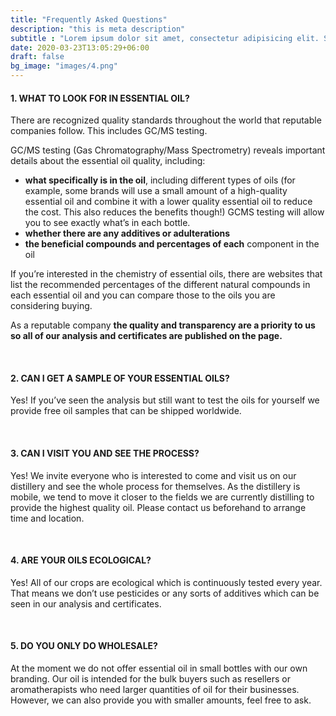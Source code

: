 ```yaml
---
title: "Frequently Asked Questions"
description: "this is meta description"
subtitle : "Lorem ipsum dolor sit amet, consectetur adipisicing elit. Sequi, repudiandae."
date: 2020-03-23T13:05:29+06:00
draft: false
bg_image: "images/4.png"
---
```


#### 1. WHAT TO LOOK FOR IN ESSENTIAL OIL?

There are recognized quality standards throughout the world that reputable companies follow. This
includes GC/MS testing.

GC/MS testing (Gas Chromatography/Mass Spectrometry) reveals important details about the
essential oil quality, including:

  *  __what specifically is in the oil__, including different types of oils (for example, some brands will
    use a small amount of a high-quality essential oil and combine it with a lower quality essential
    oil to reduce the cost. This also reduces the benefits though!) GCMS testing will allow you to
    see exactly what’s in each bottle.
  *  __whether there are any additives or adulterations__
  *  __the beneficial compounds and percentages of each__ component in the oil

If you’re interested in the chemistry of essential oils, there are websites that list the recommended
percentages of the different natural compounds in each essential oil and you can compare those to
the oils you are considering buying.

As a reputable company **the quality and transparency are a priority to us so all of our analysis and certificates are published on the page.**

&nbsp;
#### 2. CAN I GET A SAMPLE OF YOUR ESSENTIAL OILS?

Yes! If you’ve seen the analysis but still want to test the oils for yourself we provide free oil
samples that can be shipped worldwide.

&nbsp;
#### 3. CAN I VISIT YOU AND SEE THE PROCESS?

Yes! We invite everyone who is interested to come and visit us on our distillery and see the
whole process for themselves. As the distillery is mobile, we tend to move it closer to the
fields we are currently distilling to provide the highest quality oil. Please contact us
beforehand to arrange time and location.

&nbsp;
#### 4. ARE YOUR OILS ECOLOGICAL?

Yes! All of our crops are ecological which is continuously tested every year. That means we
don’t use pesticides or any sorts of additives which can be seen in our analysis and
certificates.

&nbsp;
#### 5. DO YOU ONLY DO WHOLESALE?

At the moment we do not offer essential oil in small bottles with our own branding. Our oil is
intended for the bulk buyers such as resellers or aromatherapists who need larger quantities
of oil for their businesses. However, we can also provide you with smaller amounts, feel free
to ask.
